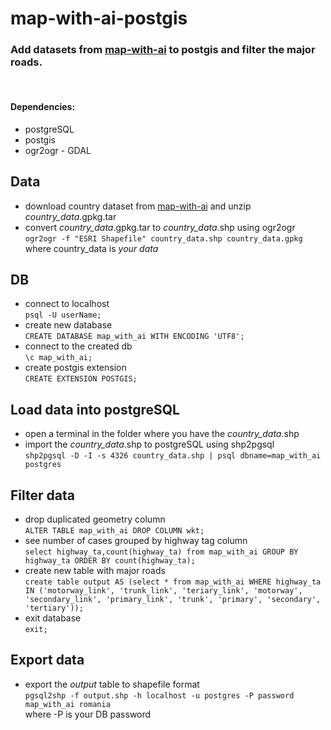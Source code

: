 # map-with-ai-postgis
### Add datasets from [map-with-ai](https://github.com/facebookmicrosites/Open-Mapping-At-Facebook/wiki/Available-Countries) to postgis and filter the major roads. 
<br>

#### **Dependencies:** 
* postgreSQL
* postgis
* ogr2ogr - GDAL

## Data

* download country dataset from [map-with-ai](https://github.com/facebookmicrosites/Open-Mapping-At-Facebook/wiki/Available-Countries) and unzip _country_data_.gpkg.tar
* convert _country_data_.gpkg.tar to _country_data_.shp using ogr2ogr <br>`ogr2ogr -f "ESRI Shapefile" country_data.shp country_data.gpkg` <br>where country_data is *your data*

## DB

* connect to localhost <br> `psql -U userName;`
* create new database <br>`CREATE DATABASE map_with_ai WITH ENCODING 'UTF8';`
* connect to the created db <br>`\c map_with_ai;`
* create postgis extension <br>`CREATE EXTENSION POSTGIS;`

## Load data into postgreSQL

* open a terminal in the folder where you have the  _country_data_.shp
* import the  _country_data_.shp to postgreSQL using shp2pgsql <br>`shp2pgsql -D -I -s 4326 country_data.shp | psql dbname=map_with_ai postgres`

## Filter data

* drop duplicated geometry column <br>`ALTER TABLE map_with_ai DROP COLUMN wkt;`
* see number of cases grouped by highway tag column <br>`select highway_ta,count(highway_ta) from map_with_ai GROUP BY highway_ta ORDER BY count(highway_ta);`
* create new table with major roads <br>`create table output AS (select * from map_with_ai WHERE highway_ta IN ('motorway_link', 'trunk_link', 'teriary_link', 'motorway', 'secondary_link', 'primary_link', 'trunk', 'primary', 'secondary', 'tertiary'));`
* exit database <br>`exit;`

## Export data
* export the _output_ table to shapefile format <br>`pgsql2shp -f output.shp -h localhost -u postgres -P password map_with_ai romania`<br> where -P is your DB password